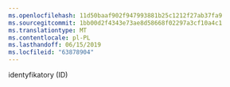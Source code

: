 ```yaml
---
ms.openlocfilehash: 11d50baaf902f947993881b25c1212f27ab37fa9
ms.sourcegitcommit: 1bb00d2f4343e73ae8d58668f02297a3cf10a4c1
ms.translationtype: MT
ms.contentlocale: pl-PL
ms.lasthandoff: 06/15/2019
ms.locfileid: "63878904"
---
```

identyfikatory (ID)